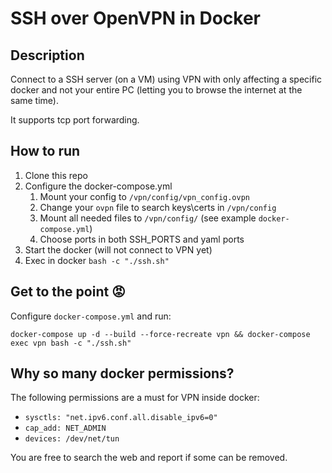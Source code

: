 # SSH over OpenVPN in Docker

## Description
Connect to a SSH server (on a VM) using VPN with only 
affecting a specific docker and not your entire PC (letting you to browse the internet at the same time).

It supports tcp port forwarding.

## How to run
1. Clone this repo
2. Configure the docker-compose.yml
    1. Mount your config to `/vpn/config/vpn_config.ovpn`
    2. Change your `ovpn` file to search keys\certs in `/vpn/config`
    3. Mount all needed files to `/vpn/config/` (see example `docker-compose.yml`)
    4. Choose ports in both SSH_PORTS and yaml ports
3. Start the docker (will not connect to VPN yet)
4. Exec in docker `bash -c "./ssh.sh"`

## Get to the point 😡
Configure `docker-compose.yml` and run:
```
docker-compose up -d --build --force-recreate vpn && docker-compose exec vpn bash -c "./ssh.sh"
```

## Why so many docker permissions?
The following permissions are a must for VPN inside docker:
* `sysctls: "net.ipv6.conf.all.disable_ipv6=0"`
* `cap_add: NET_ADMIN`
* `devices: /dev/net/tun`

You are free to search the web and report if some can be removed.






